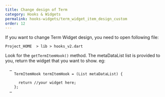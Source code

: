 ```yaml
---
title: Change design of Term
category: Hooks & Widgets
permalink: hooks-widgets/term_widget_item_design_custom
order: 12
---
```


If you want to change Term Widget design, you need to open following file:

`Project_HOME  > lib > hooks_v2.dart`

Look for the `getTermItemHook()` method. The metaDataList list is provided to you, return the widget that you want to show. eg: 
```
  …
    TermItemHook termItemHook = (List metaDataList) {

      return //your widget here;
    };
  …
```

